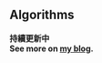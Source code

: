 ## Algorithms

**持續更新中**<br>
**See more on [my blog](http://blog.hsihohuang.info/tags/Algorithm-演算法/).**